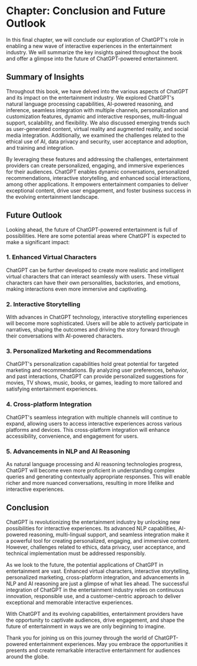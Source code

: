 Chapter: Conclusion and Future Outlook
======================================

In this final chapter, we will conclude our exploration of ChatGPT's role in enabling a new wave of interactive experiences in the entertainment industry. We will summarize the key insights gained throughout the book and offer a glimpse into the future of ChatGPT-powered entertainment.

**Summary of Insights**
-----------------------

Throughout this book, we have delved into the various aspects of ChatGPT and its impact on the entertainment industry. We explored ChatGPT's natural language processing capabilities, AI-powered reasoning, and inference, seamless integration with multiple channels, personalization and customization features, dynamic and interactive responses, multi-lingual support, scalability, and flexibility. We also discussed emerging trends such as user-generated content, virtual reality and augmented reality, and social media integration. Additionally, we examined the challenges related to the ethical use of AI, data privacy and security, user acceptance and adoption, and training and integration.

By leveraging these features and addressing the challenges, entertainment providers can create personalized, engaging, and immersive experiences for their audiences. ChatGPT enables dynamic conversations, personalized recommendations, interactive storytelling, and enhanced social interactions, among other applications. It empowers entertainment companies to deliver exceptional content, drive user engagement, and foster business success in the evolving entertainment landscape.

**Future Outlook**
------------------

Looking ahead, the future of ChatGPT-powered entertainment is full of possibilities. Here are some potential areas where ChatGPT is expected to make a significant impact:

### **1. Enhanced Virtual Characters**

ChatGPT can be further developed to create more realistic and intelligent virtual characters that can interact seamlessly with users. These virtual characters can have their own personalities, backstories, and emotions, making interactions even more immersive and captivating.

### **2. Interactive Storytelling**

With advances in ChatGPT technology, interactive storytelling experiences will become more sophisticated. Users will be able to actively participate in narratives, shaping the outcomes and driving the story forward through their conversations with AI-powered characters.

### **3. Personalized Marketing and Recommendations**

ChatGPT's personalization capabilities hold great potential for targeted marketing and recommendations. By analyzing user preferences, behavior, and past interactions, ChatGPT can provide personalized suggestions for movies, TV shows, music, books, or games, leading to more tailored and satisfying entertainment experiences.

### **4. Cross-platform Integration**

ChatGPT's seamless integration with multiple channels will continue to expand, allowing users to access interactive experiences across various platforms and devices. This cross-platform integration will enhance accessibility, convenience, and engagement for users.

### **5. Advancements in NLP and AI Reasoning**

As natural language processing and AI reasoning technologies progress, ChatGPT will become even more proficient in understanding complex queries and generating contextually appropriate responses. This will enable richer and more nuanced conversations, resulting in more lifelike and interactive experiences.

**Conclusion**
--------------

ChatGPT is revolutionizing the entertainment industry by unlocking new possibilities for interactive experiences. Its advanced NLP capabilities, AI-powered reasoning, multi-lingual support, and seamless integration make it a powerful tool for creating personalized, engaging, and immersive content. However, challenges related to ethics, data privacy, user acceptance, and technical implementation must be addressed responsibly.

As we look to the future, the potential applications of ChatGPT in entertainment are vast. Enhanced virtual characters, interactive storytelling, personalized marketing, cross-platform integration, and advancements in NLP and AI reasoning are just a glimpse of what lies ahead. The successful integration of ChatGPT in the entertainment industry relies on continuous innovation, responsible use, and a customer-centric approach to deliver exceptional and memorable interactive experiences.

With ChatGPT and its evolving capabilities, entertainment providers have the opportunity to captivate audiences, drive engagement, and shape the future of entertainment in ways we are only beginning to imagine.

Thank you for joining us on this journey through the world of ChatGPT-powered entertainment experiences. May you embrace the opportunities it presents and create remarkable interactive entertainment for audiences around the globe.
